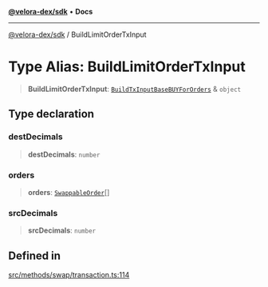 [**@velora-dex/sdk**](../README.md) • **Docs**

***

[@velora-dex/sdk](../globals.md) / BuildLimitOrderTxInput

# Type Alias: BuildLimitOrderTxInput

> **BuildLimitOrderTxInput**: [`BuildTxInputBaseBUYForOrders`](../-internal-/type-aliases/BuildTxInputBaseBUYForOrders.md) & `object`

## Type declaration

### destDecimals

> **destDecimals**: `number`

### orders

> **orders**: [`SwappableOrder`](SwappableOrder.md)[]

### srcDecimals

> **srcDecimals**: `number`

## Defined in

[src/methods/swap/transaction.ts:114](https://github.com/VeloraDEX/sdk/blob/feat/extend_delta_orders_filtering/src/methods/swap/transaction.ts#L114)
